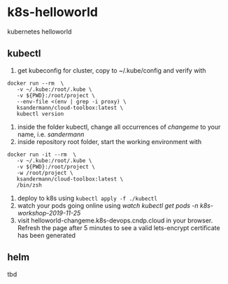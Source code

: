# k8s-helloworld
kubernetes helloworld

## kubectl
1. get kubeconfig for cluster, copy to ~/.kube/config and verify with
 ```
 docker run --rm  \
    -v ~/.kube:/root/.kube \
    -v ${PWD}:/root/project \
    --env-file <(env | grep -i proxy) \
    ksandermann/cloud-toolbox:latest \
    kubectl version
 ```
1. inside the folder kubectl, change all occurrences of *changeme* to your name, i.e. *sandermann*
1. inside repository root folder, start the working environment with
 ```
 docker run -it --rm  \
    -v ~/.kube:/root/.kube \
    -v ${PWD}:/root/project \
    -w /root/project \
    ksandermann/cloud-toolbox:latest \
    /bin/zsh
 ```
1. deploy to k8s using ```kubectl apply -f ./kubectl```
1. watch your pods going online using *watch kubectl get pods -n k8s-workshop-2019-11-25*
1. visit helloworld-changeme.k8s-devops.cndp.cloud in your browser. Refresh the page after 5 minutes to see a valid lets-encrypt certificate has been generated

## helm
tbd




